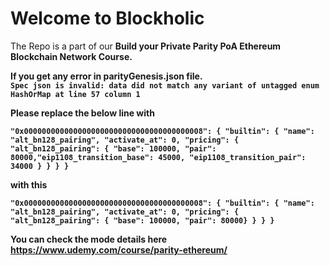 # Welcome to Blockholic

The Repo is a part of our <b>Build your Private Parity PoA Ethereum Blockchain Network<b> Course.

If you get any error in parityGenesis.json file.<br>
```Spec json is invalid: data did not match any variant of untagged enum HashOrMap at line 57 column 1```

Please replace the below line with 

```"0x0000000000000000000000000000000000000008": { "builtin": { "name": "alt_bn128_pairing", "activate_at": 0, "pricing": { "alt_bn128_pairing": { "base": 100000, "pair": 80000,"eip1108_transition_base": 45000, "eip1108_transition_pair": 34000 } } } }```

with this

```"0x0000000000000000000000000000000000000008": { "builtin": { "name": "alt_bn128_pairing", "activate_at": 0, "pricing": { "alt_bn128_pairing": { "base": 100000, "pair": 80000} } } }```

You can check the mode details here
https://www.udemy.com/course/parity-ethereum/
